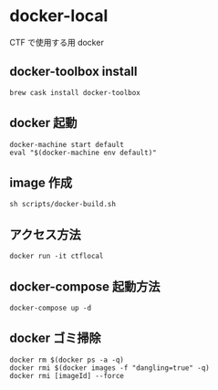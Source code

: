 # docker-local

CTF で使用する用 docker

## docker-toolbox install

```
brew cask install docker-toolbox
```

## docker 起動

```
docker-machine start default
eval "$(docker-machine env default)"
```

## image 作成

```
sh scripts/docker-build.sh
```

## アクセス方法

```
docker run -it ctflocal
```

## docker-compose 起動方法

```
docker-compose up -d
```

## docker ゴミ掃除

```
docker rm $(docker ps -a -q)
docker rmi $(docker images -f "dangling=true" -q)
docker rmi [imageId] --force
```
